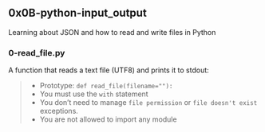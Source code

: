 ## 0x0B-python-input_output
Learning about JSON and how to read and write files in Python

### 0-read_file.py
A function that reads a text file (UTF8) and prints it to stdout:
> * Prototype: `def read_file(filename=""):`
> * You must use the `with` statement
> * You don’t need to manage `file permission` or `file doesn't exist` exceptions.
> * You are not allowed to import any module
